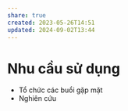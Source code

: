 ```yaml
---
share: true
created: 2023-05-26T14:51
updated: 2024-09-02T13:44
---
```

# Nhu cầu sử dụng
- Tổ chức các buổi gặp mặt
- Nghiên cứu
